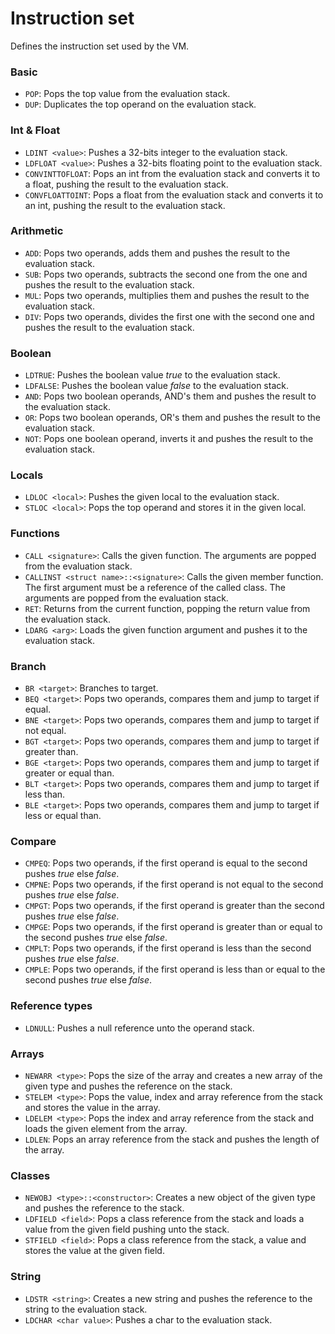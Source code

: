 Instruction set
===============
Defines the instruction set used by the VM.

### Basic
* `POP`: Pops the top value from the evaluation stack.
* `DUP`: Duplicates the top operand on the evaluation stack.

### Int & Float
* `LDINT <value>`: Pushes a 32-bits integer to the evaluation stack.
* `LDFLOAT <value>`: Pushes a 32-bits floating point to the evaluation stack.
* `CONVINTTOFLOAT`: Pops an int from the evaluation stack and converts it to a float, pushing the result to the evaluation stack.
* `CONVFLOATTOINT`: Pops a float from the evaluation stack and converts it to an int, pushing the result to the evaluation stack.

### Arithmetic
* `ADD`: Pops two operands, adds them and pushes the result to the evaluation stack.
* `SUB`: Pops two operands, subtracts the second one from the one and pushes the result to the evaluation stack.
* `MUL`: Pops two operands, multiplies them and pushes the result to the evaluation stack.
* `DIV`: Pops two operands, divides the first one with the second one and pushes the result to the evaluation stack.

### Boolean
* `LDTRUE`: Pushes the boolean value _true_ to the evaluation stack.
* `LDFALSE`: Pushes the boolean value _false_ to the evaluation stack.
* `AND`: Pops two boolean operands, AND's them and pushes the result to the evaluation stack.
* `OR`: Pops two boolean operands, OR's them and pushes the result to the evaluation stack.
* `NOT`: Pops one boolean operand, inverts it and pushes the result to the evaluation stack.

### Locals
* `LDLOC <local>`: Pushes the given local to the evaluation stack.
* `STLOC <local>`: Pops the top operand and stores it in the given local.

### Functions
* `CALL <signature>`: Calls the given function. The arguments are popped from the evaluation stack.
* `CALLINST <struct name>::<signature>`: Calls the given member function. The first argument must be a reference of the called class. The arguments are popped from the evaluation stack.
* `RET`: Returns from the current function, popping the return value from the evaluation stack.
* `LDARG <arg>`: Loads the given function argument and pushes it to the evaluation stack.

### Branch
* `BR <target>`: Branches to target.
* `BEQ <target>`: Pops two operands, compares them and jump to target if equal.
* `BNE <target>`: Pops two operands, compares them and jump to target if not equal.
* `BGT <target>`: Pops two operands, compares them and jump to target if greater than.
* `BGE <target>`: Pops two operands, compares them and jump to target if greater or equal than.
* `BLT <target>`: Pops two operands, compares them and jump to target if less than.
* `BLE <target>`: Pops two operands, compares them and jump to target if less or equal than.

### Compare
* `CMPEQ`: Pops two operands, if the first operand is equal to the second pushes _true_ else _false_.
* `CMPNE`: Pops two operands, if the first operand is not equal to the second pushes _true_ else _false_.
* `CMPGT`: Pops two operands, if the first operand is greater than the second pushes _true_ else _false_.
* `CMPGE`: Pops two operands, if the first operand is greater than or equal to the second pushes _true_ else _false_.
* `CMPLT`: Pops two operands, if the first operand is less than the second pushes _true_ else _false_.
* `CMPLE`: Pops two operands, if the first operand is less than or equal to the second pushes _true_ else _false_.

### Reference types
* `LDNULL`: Pushes a null reference unto the operand stack.

### Arrays
* `NEWARR <type>`: Pops the size of the array and creates a new array of the given type and pushes the reference on the stack.
* `STELEM <type>`: Pops the value, index and array reference from the stack and stores the value in the array.
* `LDELEM <type>`: Pops the index and array reference from the stack and loads the given element from the array.
* `LDLEN`: Pops an array reference from the stack and pushes the length of the array.

### Classes
* `NEWOBJ <type>::<constructor>`: Creates a new object of the given type and pushes the reference to the stack.
* `LDFIELD <field>`: Pops a class reference from the stack and loads a value from the given field pushing unto the stack.
* `STFIELD <field>`: Pops a class reference from the stack, a value and stores the value at the given field.

### String
* `LDSTR <string>`: Creates a new string and pushes the reference to the string to the evaluation stack.
* `LDCHAR <char value>`: Pushes a char to the evaluation stack.
